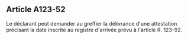Article A123-52
----
Le déclarant peut demander au greffier la délivrance d'une attestation précisant
la date inscrite au registre d'arrivée prévu à l'article R. 123-92.
